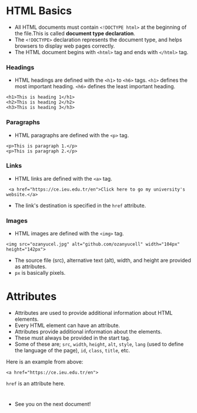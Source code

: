 # HTML Basics
  * All HTML documents must contain ```<!DOCTYPE html>``` at the beginning of the file.This is called **document type declaration**.
  * The ```<!DOCTYPE>``` declaration represents the document type, and helps browsers to display web pages correctly.
  * The HTML document begins with ```<html>``` tag and ends with ```</html>``` tag.
  
  ### Headings
  * HTML headings are defined with the ```<h1>``` to ```<h6>``` tags. ```<h1>``` defines the most important heading. ```<h6>``` defines the least important heading.
  ```
  <h1>This is heading 1</h1>
  <h2>This is heading 2</h2>
  <h3>This is heading 3</h3> 
  ```

  ### Paragraphs
  * HTML paragraphs are defined with the ```<p>``` tag.
  ```
  <p>This is paragraph 1.</p>
  <p>This is paragraph 2.</p> 
  ```

  ### Links
  * HTML links are defined with the ```<a>``` tag.
  ```
   <a href="https://ce.ieu.edu.tr/en">Click here to go my university's website.</a> 
  ```
  * The link's destination is specified in the ```href``` attribute. 


  ### Images
  * HTML images are defined with the ```<img>``` tag.
  ```
  <img src="ozanyucel.jpg" alt="github.com/ozanyucell" width="104px" height="142px"> 
  ```
  * The source file (src), alternative text (alt), width, and height are provided as attributes.
  * ```px``` is basically pixels.

  # Attributes
  * Attributes are used to provide additional information about HTML elements.
  * Every HTML element can have an attribute.
  * Attributes provide additional information about the elements.
  * These must always be provided in the start tag.
  * Some of these are; `src`, `width`, `height`, `alt`, `style`, `lang` (used to define the language of the page), `id`, `class`, `title`, etc.
  
  Here is an example from above:
  ```
  <a href="https://ce.ieu.edu.tr/en">
  ```
  `href` is an attribute here.
  #
  * See you on the next document!